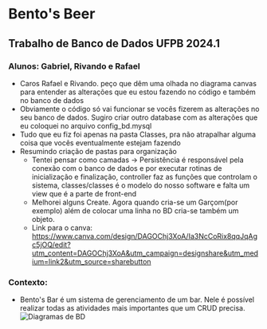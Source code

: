 # Bento's Beer

## Trabalho de Banco de Dados UFPB 2024.1

### Alunos: Gabriel, Rivando e Rafael
* Caros Rafael e Rivando. peço que dêm uma olhada no diagrama canvas para entender as alterações que eu estou fazendo no código e também no banco de dados
* Obviamente o código só vai funcionar se vocês fizerem as alterações no seu banco de dados. Sugiro criar outro database com as alterações que eu coloquei no arquivo config_bd.mysql
* Tudo que eu fiz foi apenas na pasta Classes, pra não atrapalhar alguma coisa que vocês eventualmente estejam fazendo
* Resumindo criação de pastas para organização
  * Tentei pensar como camadas -> Persistência é responsável pela conexão com o banco de dados e por executar rotinas de inicialização e finalização, controller faz as funções que controlam o sistema, classes/classes é o modelo do nosso software e falta um view que é a parte de front-end
  * Melhorei alguns Create. Agora quando cria-se um Garçom(por exemplo) além de colocar uma linha no BD cria-se também um objeto.
  * Link para o canva: https://www.canva.com/design/DAGOChj3XoA/Ia3NcCoRix8qqJqAgc5jOQ/edit?utm_content=DAGOChj3XoA&utm_campaign=designshare&utm_medium=link2&utm_source=sharebutton
### Contexto:

* Bento's Bar é um sistema de gerenciamento de um bar. Nele é possível realizar todas as atividades mais importantes que um CRUD precisa.
![Diagramas de BD](https://github.com/user-attachments/assets/7e91a9da-95f7-4001-90e8-2d3490644553)
